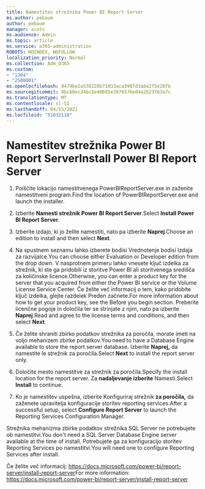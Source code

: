 ```yaml
---
title: Namestitev strežnika Power BI Report Server
ms.author: pebaum
author: pebaum
manager: scotv
ms.audience: Admin
ms.topic: article
ms.service: o365-administration
ROBOTS: NOINDEX, NOFOLLOW
localization_priority: Normal
ms.collection: Adm_O365
ms.custom:
- "1304"
- "2500001"
ms.openlocfilehash: 8479be2a538228b71033aca3907d3aba2f5e28fb
ms.sourcegitcommit: 8bc60ec34bc1e40685e3976576e04a2623f63a7c
ms.translationtype: MT
ms.contentlocale: sl-SI
ms.lasthandoff: 04/15/2021
ms.locfileid: "51832110"
---
```

# <a name="install-power-bi-report-server"></a><span data-ttu-id="29af5-102">Namestitev strežnika Power BI Report Server</span><span class="sxs-lookup"><span data-stu-id="29af5-102">Install Power BI Report Server</span></span>

1. <span data-ttu-id="29af5-103">Poiščite lokacijo namestitvenega PowerBIReportServer.exe in zaženite namestitveni program.</span><span class="sxs-lookup"><span data-stu-id="29af5-103">Find the location of PowerBIReportServer.exe and launch the installer.</span></span>

2. <span data-ttu-id="29af5-104">Izberite **Namesti strežnik Power BI Report Server**.</span><span class="sxs-lookup"><span data-stu-id="29af5-104">Select **Install Power BI Report Server**.</span></span>

3. <span data-ttu-id="29af5-105">Izberite izdajo, ki jo želite namestiti, nato pa izberite **Naprej**.</span><span class="sxs-lookup"><span data-stu-id="29af5-105">Choose an edition to install and then select **Next**.</span></span>

4. <span data-ttu-id="29af5-106">Na spustnem seznamu lahko izberete bodisi Vrednotenje bodisi Izdaja za razvijalce.</span><span class="sxs-lookup"><span data-stu-id="29af5-106">You can choose either Evaluation or Developer edition from the drop down.</span></span>  <span data-ttu-id="29af5-107">V nasprotnem primeru lahko vnesete ključ izdelka za strežnik, ki ste ga pridobili iz storitve Power BI ali storitvenega središča za količinske licence.</span><span class="sxs-lookup"><span data-stu-id="29af5-107">Otherwise, you can enter a product key for the server that you acquired from either the Power BI service or the Volume License Service Center.</span></span> <span data-ttu-id="29af5-108">Če želite več informacij o tem, kako pridobite ključ izdelka, glejte razdelek Preden začnete.</span><span class="sxs-lookup"><span data-stu-id="29af5-108">For more information about how to get your product key, see the Before you begin section.</span></span> <span data-ttu-id="29af5-109">Preberite licenčne pogoje in določila ter se strinjate z njim, nato pa izberite **Naprej**.</span><span class="sxs-lookup"><span data-stu-id="29af5-109">Read and agree to the license terms and conditions, and then select **Next**.</span></span>

5. <span data-ttu-id="29af5-110">Če želite shraniti zbirko podatkov strežnika za poročila, morate imeti na voljo mehanizem zbirke podatkov.</span><span class="sxs-lookup"><span data-stu-id="29af5-110">You need to have a Database Engine available to store the report server database.</span></span> <span data-ttu-id="29af5-111">Izberite **Naprej,** da namestite le strežnik za poročila.</span><span class="sxs-lookup"><span data-stu-id="29af5-111">Select **Next** to install the report server only.</span></span>

6. <span data-ttu-id="29af5-112">Določite mesto namestitve za strežnik za poročila.</span><span class="sxs-lookup"><span data-stu-id="29af5-112">Specify the install location for the report server.</span></span> <span data-ttu-id="29af5-113">Za **nadaljevanje izberite** Namesti.</span><span class="sxs-lookup"><span data-stu-id="29af5-113">Select **Install** to continue.</span></span>

7. <span data-ttu-id="29af5-114">Ko je namestitev uspešna, izberite Konfiguriraj strežnik **za poročila,** da zaženete upravitelja konfiguracije storitev reporting services.</span><span class="sxs-lookup"><span data-stu-id="29af5-114">After a successful setup, select **Configure Report Server** to launch the Reporting Services Configuration Manager.</span></span>

<span data-ttu-id="29af5-115">Strežnika mehanizma zbirke podatkov strežnika SQL Server ne potrebujete ob namestitvi.</span><span class="sxs-lookup"><span data-stu-id="29af5-115">You don't need a SQL Server Database Engine server available at the time of install.</span></span> <span data-ttu-id="29af5-116">Potrebujete ga za konfiguracijo storitev Reporting Services po namestitvi.</span><span class="sxs-lookup"><span data-stu-id="29af5-116">You will need one to configure Reporting Services after install.</span></span>

<span data-ttu-id="29af5-117">Če želite več informacij: https://docs.microsoft.com/power-bi/report-server/install-report-server</span><span class="sxs-lookup"><span data-stu-id="29af5-117">For more information: https://docs.microsoft.com/power-bi/report-server/install-report-server</span></span>
